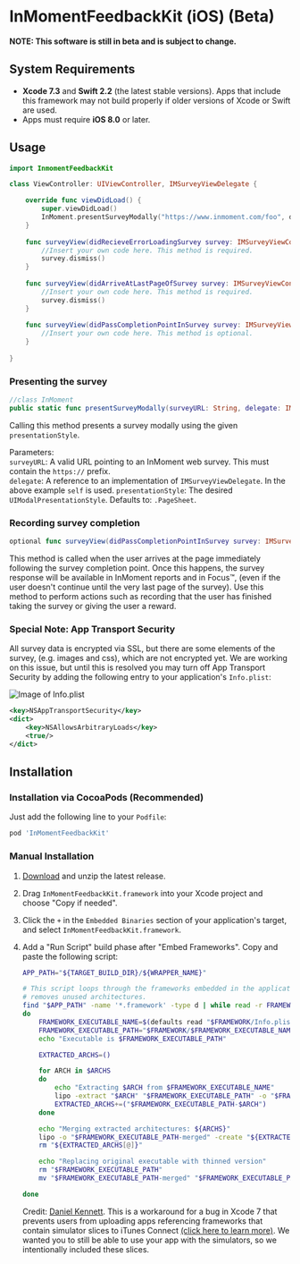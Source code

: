 # InMomentFeedbackKit (iOS) (Beta)

**NOTE: This software is still in beta and is subject to change.**

## System Requirements

- **Xcode 7.3** and **Swift 2.2** (the latest stable versions). Apps that include this framework may not build properly if older versions of Xcode or Swift are used.
- Apps must require **iOS 8.0** or later.

## Usage

```swift
import InmomentFeedbackKit
```
    
```swift
class ViewController: UIViewController, IMSurveyViewDelegate {

    override func viewDidLoad() {
        super.viewDidLoad()
        InMoment.presentSurveyModally("https://www.inmoment.com/foo", delegate: self)
    }
    
    func surveyView(didRecieveErrorLoadingSurvey survey: IMSurveyViewController, error: NSError) {
        //Insert your own code here. This method is required.
        survey.dismiss()
    }
  
    func surveyView(didArriveAtLastPageOfSurvey survey: IMSurveyViewController) {
        //Insert your own code here. This method is required.
        survey.dismiss()
    }
    
    func surveyView(didPassCompletionPointInSurvey survey: IMSurveyViewController) {
        //Insert your own code here. This method is optional.
    }
  
}
```

### Presenting the survey

```swift
//class InMoment
public static func presentSurveyModally(surveyURL: String, delegate: IMSurveyViewDelegate, presentationStyle: UIModalPresentationStyle = .PageSheet)
```

Calling this method presents a survey modally using the given ```presentationStyle```.

Parameters:<br/>
```surveyURL```: A valid URL pointing to an InMoment web survey. This must contain the ```https://``` prefix.<br/>
```delegate```: A reference to an implementation of ```IMSurveyViewDelegate```. In the above example ```self``` is used.
```presentationStyle```: The desired ```UIModalPresentationStyle```. Defaults to: ```.PageSheet```.


### Recording survey completion

```swift
optional func surveyView(didPassCompletionPointInSurvey survey: IMSurveyViewController)
```
  
This method is called when the user arrives at the page immediately following the survey completion point. Once this happens, the survey response will be available in InMoment reports and in Focus™, (even if the user doesn't continue until the very last page of the survey). Use this method to perform actions such as recording that the user has finished taking the survey or giving the user a reward.

### Special Note: App Transport Security

All survey data is encrypted via SSL, but there are some elements of the survey, (e.g. images and css), which are not encrypted yet. We are working on this issue, but until this is resolved you may turn off App Transport Security by adding the following entry to your application's ```Info.plist```:

![Image of Info.plist](https://cloud.githubusercontent.com/assets/15389109/16668212/5c28aea8-444d-11e6-8857-14992f488edd.jpg)

```xml
<key>NSAppTransportSecurity</key>
<dict>
    <key>NSAllowsArbitraryLoads</key>
    <true/>
</dict>
```

## Installation

### Installation via CocoaPods (Recommended)

Just add the following line to your ```Podfile```:

```ruby
pod 'InMomentFeedbackKit'
```
    
### Manual Installation

1. [Download](https://www.github.com/InMoment/inmoment-sdk/releases/latest) and unzip the latest release.
2. Drag ```InMomentFeedbackKit.framework``` into your Xcode project and choose "Copy if needed".
3. Click the ```+``` in the ```Embedded Binaries``` section of your application's target, and select ```InMomentFeedbackKit.framework```.
3. Add a "Run Script" build phase after "Embed Frameworks". Copy and paste the following script:

    ```bash
    APP_PATH="${TARGET_BUILD_DIR}/${WRAPPER_NAME}"

    # This script loops through the frameworks embedded in the application and
    # removes unused architectures.
    find "$APP_PATH" -name '*.framework' -type d | while read -r FRAMEWORK
    do
        FRAMEWORK_EXECUTABLE_NAME=$(defaults read "$FRAMEWORK/Info.plist" CFBundleExecutable)
        FRAMEWORK_EXECUTABLE_PATH="$FRAMEWORK/$FRAMEWORK_EXECUTABLE_NAME"
        echo "Executable is $FRAMEWORK_EXECUTABLE_PATH"
    
        EXTRACTED_ARCHS=()
    
        for ARCH in $ARCHS
        do
            echo "Extracting $ARCH from $FRAMEWORK_EXECUTABLE_NAME"
            lipo -extract "$ARCH" "$FRAMEWORK_EXECUTABLE_PATH" -o "$FRAMEWORK_EXECUTABLE_PATH-$ARCH"
            EXTRACTED_ARCHS+=("$FRAMEWORK_EXECUTABLE_PATH-$ARCH")
        done
    
        echo "Merging extracted architectures: ${ARCHS}"
        lipo -o "$FRAMEWORK_EXECUTABLE_PATH-merged" -create "${EXTRACTED_ARCHS[@]}"
        rm "${EXTRACTED_ARCHS[@]}"
    
        echo "Replacing original executable with thinned version"
        rm "$FRAMEWORK_EXECUTABLE_PATH"
        mv "$FRAMEWORK_EXECUTABLE_PATH-merged" "$FRAMEWORK_EXECUTABLE_PATH"
    
    done
    ```
    Credit: [Daniel Kennett](http://stackoverflow.com/users/29005/ikenndac). This is a workaround for a bug in Xcode 7 that prevents users from uploading apps referencing frameworks that contain simulator slices to iTunes Connect [(click here to learn more)](http://ikennd.ac/blog/2015/02/stripping-unwanted-architectures-from-dynamic-libraries-in-xcode/). We wanted you to still be able to use your app with the simulators, so we intentionally included these slices.

